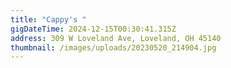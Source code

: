 ```yaml
---
title: "Cappy's "
gigDateTime: 2024-12-15T00:30:41.315Z
address: 309 W Loveland Ave, Loveland, OH 45140
thumbnail: /images/uploads/20230520_214904.jpg
---
```

